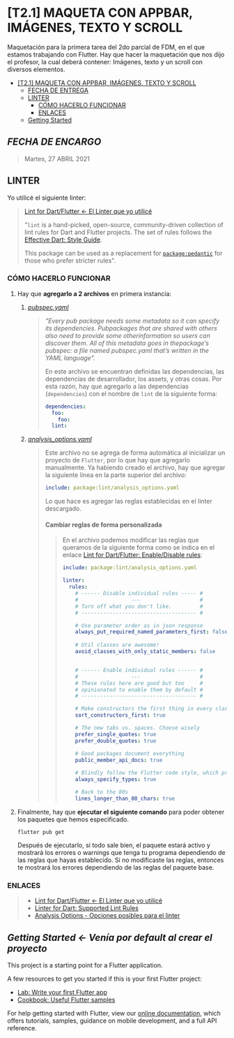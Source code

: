 # [T2.1] MAQUETA CON APPBAR, IMÁGENES, TEXTO Y SCROLL

Maquetación para la primera tarea del 2do parcial de FDM, en el que estamos
trabajando con Flutter. Hay que hacer la maquetación que nos dijo el profesor,
la cual deberá contener: Imágenes, texto y un scroll con diversos elementos.

- [[T2.1] MAQUETA CON APPBAR, IMÁGENES, TEXTO Y SCROLL](#t21-maqueta-con-appbar-imágenes-texto-y-scroll)
  - [FECHA DE ENTREGA](#fecha-de-entrega)
  - [LINTER](#linter)
    - [CÓMO HACERLO FUNCIONAR](#cómo-hacerlo-funcionar)
    - [ENLACES](#enlaces)
  - [Getting Started](#getting-started)

## ***FECHA DE ENCARGO***

> Martes, 27 ABRIL 2021

## **LINTER**

Yo utilicé el siguiente linter:

> [Lint for Dart/Flutter <- El Linter que yo utilicé]
>
> "`lint` is a hand-picked, open-source, community-driven collection of lint
> rules for Dart and Flutter projects. The set of rules follows the [Effective
> Dart: Style Guide](https://dart.dev/guides/language/effective-dart/style
> "[Documentación] Effective Dart: Style").
>
> This package can be used as a replacement for
> [`package:pedantic`](https://github.com/google/pedantic
> "https://github.com/google/pedantic") for those who prefer stricter rules".

### **CÓMO HACERLO FUNCIONAR**

1. Hay que **agregarlo a 2 archivos** en primera instancia:

    1. [*pubspec.yaml*](pubspec.yaml "The pusbspec file")

        > <cite>
        > "Every pub package needs some metadata so it can specify its
        > dependencies. Pubpackages that are shared with others also need to
        > provide some otherinformation so users can discover them. All of this
        > metadata goes in thepackage’s pubspec: a file named pubspec.yaml
        > that’s written in the YAML language".
        > </cite>
        >
        > En este archivo se encuentran definidas las dependencias, las
        > dependencias de desarrollador, los assets, y otras cosas. Por esta
        > razón, hay que agregarlo a las dependencias (`dependencies`) con el
        > nombre de `lint` de la siguiente forma:
        >
        > ```yaml
        > dependencies:
        >   foo:
        >     foo:
        >   lint:
        > ```

    2. [*analysis_options.yaml*](analysis_options.yaml "Archivo para establecer las reglas del linter")

        > Este archivo no se agrega de forma automática al inicializar un
        > proyecto de `Flutter`, por lo que hay que agregarlo manualmente.
        > Ya habiendo creado el archivo, hay que agregar la siguiente línea en
        > la parte superior del archivo:
        >
        > ```yaml
        > include: package:lint/analysis_options.yaml
        > ```
        >
        > Lo que hace es agregar las reglas establecidas en el linter
        > descargado.
        >
        > #### **Cambiar reglas de forma personalizada**
        >
        > > En el archivo podemos modificar las reglas que queramos de la
        > > siguiente forma como se indica en el enlace
        > > [Lint for Dart/Flutter: Enable/Disable rules](https://pub.dev/packages/lint#enabledisable-rules
        > > "Lint for Dart/Flutter: Enable/Disable rules"):
        > >
        > > ```yaml
        > > include: package:lint/analysis_options.yaml
        > > 
        > > linter:
        > >   rules:
        > >     # ------ Disable individual rules ----- #
        > >     #                 ---                   #
        > >     # Turn off what you don't like.         #
        > >     # ------------------------------------- #
        > > 
        > >     # Use parameter order as in json response
        > >     always_put_required_named_parameters_first: false
        > >     
        > >     # Util classes are awesome!
        > >     avoid_classes_with_only_static_members: false
        > > 
        > > 
        > >     # ------ Enable individual rules ------ #
        > >     #                 ---                   #
        > >     # These rules here are good but too     #
        > >     # opinionated to enable them by default #
        > >     # ------------------------------------- #
        > > 
        > >     # Make constructors the first thing in every class
        > >     sort_constructors_first: true
        > > 
        > >     # The new tabs vs. spaces. Choose wisely
        > >     prefer_single_quotes: true
        > >     prefer_double_quotes: true
        > > 
        > >     # Good packages document everything
        > >     public_member_api_docs: true
        > >     
        > >     # Blindly follow the Flutter code style, which prefers types everywhere
        > >     always_specify_types: true
        > > 
        > >     # Back to the 80s
        > >     lines_longer_than_80_chars: true
        > > ```

2. Finalmente, hay que **ejecutar el siguiente comando** para poder obtener los
   paquetes que hemos especificado.
    <!-- https://stackoverflow.com/questions/20303826/highlight-bash-shell-code-in-markdown-files -->

    ```properties
    flutter pub get
    ```

    Después de ejecutarlo, si todo sale bien, el paquete estará activo y
    mostrará los errores o warnings que tenga tu programa dependiendo de las
    reglas que hayas establecido. Si no modificaste las reglas, entonces te
    mostrará los errores dependiendo de las reglas del paquete base.

### **ENLACES**

> - [Lint for Dart/Flutter <- El Linter que yo utilicé]
> - [Linter for Dart: Supported Lint Rules](https://dart-lang.github.io/linter/lints/index.html "Supported Dart Lint Rules")
> - [Analysis Options - Opciones posibles para el linter](https://dart-lang.github.io/linter/lints/options/options.html "Todas las opciones posibles para el linter base")

[Lint for Dart/Flutter <- El Linter que yo utilicé]: <https://pub.dev/packages/lint> "El Linter que yo utilicé"

## *Getting Started <- Venía por default al crear el proyecto*

This project is a starting point for a Flutter application.

A few resources to get you started if this is your first Flutter project:

- [Lab: Write your first Flutter app](https://flutter.dev/docs/get-started/codelab)
- [Cookbook: Useful Flutter samples](https://flutter.dev/docs/cookbook)

For help getting started with Flutter, view our
[online documentation](https://flutter.dev/docs), which offers tutorials,
samples, guidance on mobile development, and a full API reference.
